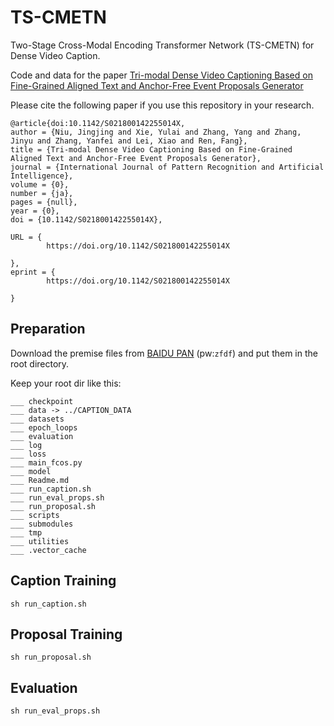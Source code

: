 # TS-CMETN
Two-Stage Cross-Modal Encoding Transformer Network (TS-CMETN) for Dense Video Caption.

Code and data for the paper [Tri-modal Dense Video Captioning Based on Fine-Grained Aligned Text and Anchor-Free Event Proposals Generator]()

Please cite the following paper if you use this repository in your research.
```
@article{doi:10.1142/S021800142255014X,
author = {Niu, Jingjing and Xie, Yulai and Zhang, Yang and Zhang, Jinyu and Zhang, Yanfei and Lei, Xiao and Ren, Fang},
title = {Tri-modal Dense Video Captioning Based on Fine-Grained Aligned Text and Anchor-Free Event Proposals Generator},
journal = {International Journal of Pattern Recognition and Artificial Intelligence},
volume = {0},
number = {ja},
pages = {null},
year = {0},
doi = {10.1142/S021800142255014X},

URL = { 
        https://doi.org/10.1142/S021800142255014X
    
},
eprint = { 
        https://doi.org/10.1142/S021800142255014X
    
}

```


## Preparation
Download the premise files from [BAIDU PAN](https://pan.baidu.com/s/1SIyud2YkImbjswnEkZ1gog) (pw:`zfdf`) and put them in the root directory.

Keep your root dir like this:
```
___ checkpoint
___ data -> ../CAPTION_DATA
___ datasets
___ epoch_loops
___ evaluation
___ log
___ loss
___ main_fcos.py
___ model
___ Readme.md
___ run_caption.sh
___ run_eval_props.sh
___ run_proposal.sh
___ scripts
___ submodules 
___ tmp
___ utilities
___ .vector_cache

```

## Caption Training
```
sh run_caption.sh

```
## Proposal Training
```
sh run_proposal.sh

```

## Evaluation
```
sh run_eval_props.sh	
```
